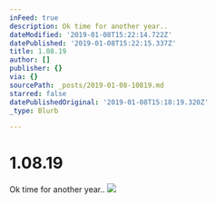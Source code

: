 ```yaml
---
inFeed: true
description: Ok time for another year..
dateModified: '2019-01-08T15:22:14.722Z'
datePublished: '2019-01-08T15:22:15.337Z'
title: 1.08.19
author: []
publisher: {}
via: {}
sourcePath: _posts/2019-01-08-10819.md
starred: false
datePublishedOriginal: '2019-01-08T15:18:19.320Z'
_type: Blurb

---
```

# 1.08.19

Ok time for another year..
![](https://the-grid-user-content.s3-us-west-2.amazonaws.com/ef9166b5-e216-4ea0-9644-4d2836f12f97.png)